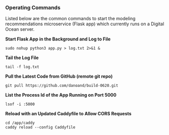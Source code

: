 ### Operating Commands

Listed below are the common commands to start the modeling recommendations microservice (Flask app) which currently runs
on a Digital Ocean server.

**Start Flask App in the Background and Log to File**

`sudo nohup python3 app.py > log.txt 2>&1 &`

**Tail the Log File**

`tail -f log.txt`

**Pull the Latest Code from GitHub (remote git repo)**

`git pull https://github.com/danoand/build-0620.git`

**List the Process Id of the App Running on Port 5000**

`lsof -i :5000`

**Reload with an Updated Caddyfile to Allow CORS Requests**

```
cd /app/caddy
caddy reload --config Caddyfile
```
